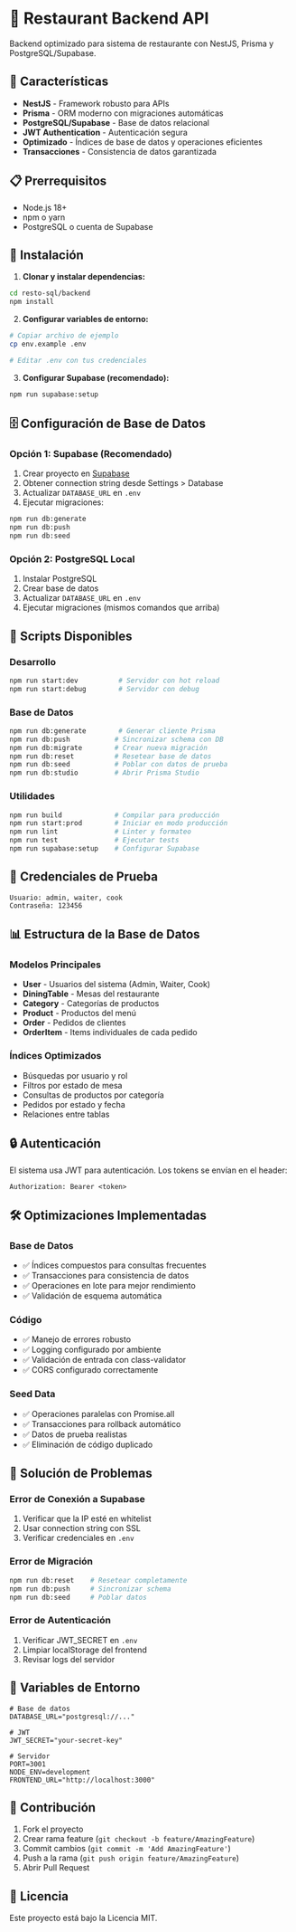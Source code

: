 # 🍣 Restaurant Backend API

Backend optimizado para sistema de restaurante con NestJS, Prisma y PostgreSQL/Supabase.

## 🚀 Características

- **NestJS** - Framework robusto para APIs
- **Prisma** - ORM moderno con migraciones automáticas
- **PostgreSQL/Supabase** - Base de datos relacional
- **JWT Authentication** - Autenticación segura
- **Optimizado** - Índices de base de datos y operaciones eficientes
- **Transacciones** - Consistencia de datos garantizada

## 📋 Prerrequisitos

- Node.js 18+ 
- npm o yarn
- PostgreSQL o cuenta de Supabase

## 🔧 Instalación

1. **Clonar y instalar dependencias:**
```bash
cd resto-sql/backend
npm install
```

2. **Configurar variables de entorno:**
```bash
# Copiar archivo de ejemplo
cp env.example .env

# Editar .env con tus credenciales
```

3. **Configurar Supabase (recomendado):**
```bash
npm run supabase:setup
```

## 🗄️ Configuración de Base de Datos

### Opción 1: Supabase (Recomendado)

1. Crear proyecto en [Supabase](https://supabase.com)
2. Obtener connection string desde Settings > Database
3. Actualizar `DATABASE_URL` en `.env`
4. Ejecutar migraciones:

```bash
npm run db:generate
npm run db:push
npm run db:seed
```

### Opción 2: PostgreSQL Local

1. Instalar PostgreSQL
2. Crear base de datos
3. Actualizar `DATABASE_URL` en `.env`
4. Ejecutar migraciones (mismos comandos que arriba)

## 🚀 Scripts Disponibles

### Desarrollo
```bash
npm run start:dev          # Servidor con hot reload
npm run start:debug        # Servidor con debug
```

### Base de Datos
```bash
npm run db:generate        # Generar cliente Prisma
npm run db:push           # Sincronizar schema con DB
npm run db:migrate        # Crear nueva migración
npm run db:reset          # Resetear base de datos
npm run db:seed           # Poblar con datos de prueba
npm run db:studio         # Abrir Prisma Studio
```

### Utilidades
```bash
npm run build             # Compilar para producción
npm run start:prod        # Iniciar en modo producción
npm run lint              # Linter y formateo
npm run test              # Ejecutar tests
npm run supabase:setup    # Configurar Supabase
```

## 🔑 Credenciales de Prueba

```
Usuario: admin, waiter, cook
Contraseña: 123456
```

## 📊 Estructura de la Base de Datos

### Modelos Principales
- **User** - Usuarios del sistema (Admin, Waiter, Cook)
- **DiningTable** - Mesas del restaurante
- **Category** - Categorías de productos
- **Product** - Productos del menú
- **Order** - Pedidos de clientes
- **OrderItem** - Items individuales de cada pedido

### Índices Optimizados
- Búsquedas por usuario y rol
- Filtros por estado de mesa
- Consultas de productos por categoría
- Pedidos por estado y fecha
- Relaciones entre tablas

## 🔒 Autenticación

El sistema usa JWT para autenticación. Los tokens se envían en el header:
```
Authorization: Bearer <token>
```

## 🛠️ Optimizaciones Implementadas

### Base de Datos
- ✅ Índices compuestos para consultas frecuentes
- ✅ Transacciones para consistencia de datos
- ✅ Operaciones en lote para mejor rendimiento
- ✅ Validación de esquema automática

### Código
- ✅ Manejo de errores robusto
- ✅ Logging configurado por ambiente
- ✅ Validación de entrada con class-validator
- ✅ CORS configurado correctamente

### Seed Data
- ✅ Operaciones paralelas con Promise.all
- ✅ Transacciones para rollback automático
- ✅ Datos de prueba realistas
- ✅ Eliminación de código duplicado

## 🐛 Solución de Problemas

### Error de Conexión a Supabase
1. Verificar que la IP esté en whitelist
2. Usar connection string con SSL
3. Verificar credenciales en `.env`

### Error de Migración
```bash
npm run db:reset    # Resetear completamente
npm run db:push     # Sincronizar schema
npm run db:seed     # Poblar datos
```

### Error de Autenticación
1. Verificar JWT_SECRET en `.env`
2. Limpiar localStorage del frontend
3. Revisar logs del servidor

## 📝 Variables de Entorno

```env
# Base de datos
DATABASE_URL="postgresql://..."

# JWT
JWT_SECRET="your-secret-key"

# Servidor
PORT=3001
NODE_ENV=development
FRONTEND_URL="http://localhost:3000"
```

## 🤝 Contribución

1. Fork el proyecto
2. Crear rama feature (`git checkout -b feature/AmazingFeature`)
3. Commit cambios (`git commit -m 'Add AmazingFeature'`)
4. Push a la rama (`git push origin feature/AmazingFeature`)
5. Abrir Pull Request

## 📄 Licencia

Este proyecto está bajo la Licencia MIT.
